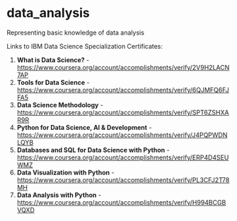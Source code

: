 # data_analysis
Representing basic knowledge of data analysis

Links to IBM Data Science Specialization Certificates:

1) **What is Data Science?** - https://www.coursera.org/account/accomplishments/verify/2V9H2LACN7AP
2) **Tools for Data Science** - https://www.coursera.org/account/accomplishments/verify/6QJMFQ6FJFA5
3) **Data Science Methodology** - https://www.coursera.org/account/accomplishments/verify/SPT6ZSHXAR9R
4) **Python for Data Science, AI & Development** - https://www.coursera.org/account/accomplishments/verify/J4PQPWDNLQYB
5) **Databases and SQL for Data Science with Python** - https://www.coursera.org/account/accomplishments/verify/ERP4D4SEUWMZ
6) **Data Visualization with Python** - https://www.coursera.org/account/accomplishments/verify/PL3CFJ2T78MH
7) **Data Analysis with Python** - https://www.coursera.org/account/accomplishments/verify/H994BCGBVQXD
